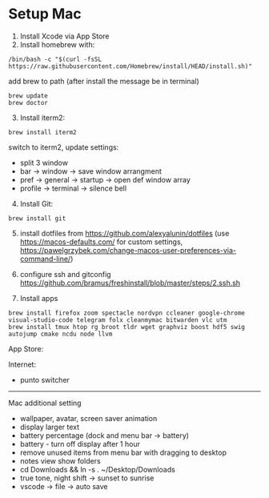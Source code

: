 # Setup Mac

1. Install Xcode via App Store
2. Install homebrew with:
```
/bin/bash -c "$(curl -fsSL https://raw.githubusercontent.com/Homebrew/install/HEAD/install.sh)"
```
add brew to path (after install the message be in terminal)
```
brew update
brew doctor
```

3. Install iterm2: 
```
brew install iterm2
```
switch to iterm2, update settings:
- split 3 window
- bar -> window -> save window arrangment 
- pref -> general -> startup -> open def window array
- profile -> terminal -> silence bell

4.  Install Git: 
```
brew install git
```

5. install dotfiles from https://github.com/alexyalunin/dotfiles (use https://macos-defaults.com/ for custom settings, https://pawelgrzybek.com/change-macos-user-preferences-via-command-line/)

6. configure ssh and gitconfig
https://github.com/bramus/freshinstall/blob/master/steps/2.ssh.sh

7. Install apps
```
brew install firefox zoom spectacle nordvpn ccleaner google-chrome visual-studio-code telegram folx cleanmymac bitwarden vlc utm
brew install tmux htop rg broot tldr wget graphviz boost hdf5 swig autojump cmake ncdu node llvm 
```
App Store:

Internet:
- punto switcher 

-------------
Mac additional setting
- wallpaper, avatar, screen saver animation
- display larger text
- battery percentage (dock and menu bar -> battery)
- battery - turn off display after 1 hour
- remove unused items from menu bar with dragging to desktop
- notes view show folders
- cd Downloads && ln -s . ~/Desktop/Downloads
- true tone, night shift -> sunset to sunrise
- vscode -> file -> auto save
